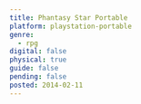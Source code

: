 ```yaml
---
title: Phantasy Star Portable
platform: playstation-portable
genre:
  - rpg
digital: false
physical: true
guide: false
pending: false
posted: 2014-02-11
---
```

